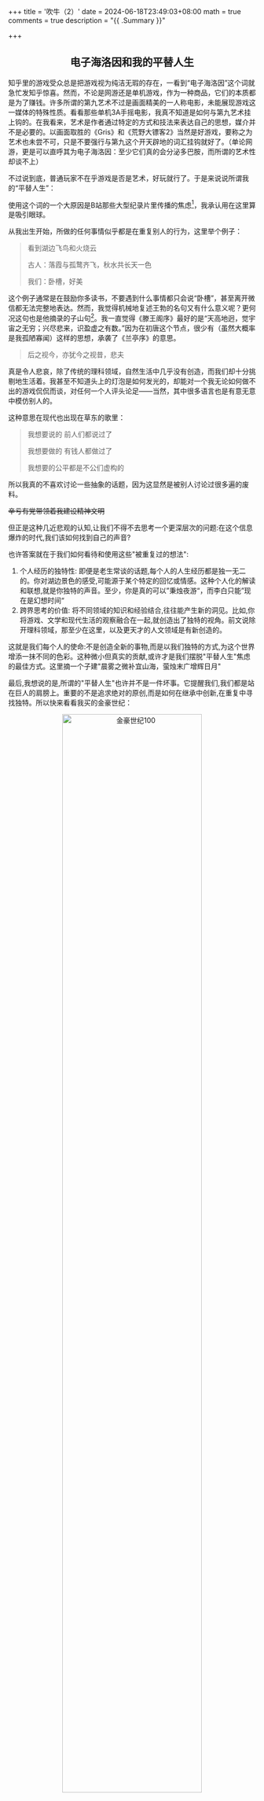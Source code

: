 +++
title = '吹牛（2）'
date = 2024-06-18T23:49:03+08:00
math = true                                
comments = true
description = "{{ .Summary }}"

+++
<h2 align="center">电子海洛因和我的平替人生</h2> 

知乎里的游戏受众总是把游戏视为纯洁无瑕的存在，一看到“电子海洛因”这个词就急忙发知乎惊喜。然而，不论是网游还是单机游戏，作为一种商品，它们的本质都是为了赚钱。许多所谓的第九艺术不过是画面精美的一人称电影，未能展现游戏这一媒体的特殊性质。看看那些单机3A手摇电影，我真不知道是如何与第九艺术挂上钩的。在我看来，艺术是作者通过特定的方式和技法来表达自己的思想，媒介并不是必要的。以画面取胜的《Gris》和《荒野大镖客2》当然是好游戏，要称之为艺术也未尝不可，只是不要强行与第九这个开天辟地的词汇挂钩就好了。（单论网游，更是可以直呼其为电子海洛因：至少它们真的会分泌多巴胺，而所谓的艺术性却谈不上）

不过说到底，普通玩家不在乎游戏是否是艺术，好玩就行了。于是来说说所谓我的“平替人生”：

使用这个词的一个大原因是B站那些大型纪录片里传播的焦虑[^1]，我承认用在这里算是吸引眼球。

从我出生开始，所做的任何事情似乎都是在重复别人的行为，这里举个例子：

> 看到湖边飞鸟和火烧云<br>
>
> 古人：落霞与孤鹜齐飞，秋水共长天一色<br>
>
> 我们：卧槽，好美<br>

这个例子通常是在鼓励你多读书，不要遇到什么事情都只会说“卧槽”，甚至离开微信都无法完整地表达。然而，我觉得机械地复述王勃的名句又有什么意义呢？更何况这句也是他摘录的子山句[^2]。我一直觉得《滕王阁序》最好的是“天高地迥，觉宇宙之无穷；兴尽悲来，识盈虚之有数。”因为在初唐这个节点，很少有（虽然大概率是我孤陋寡闻）这样的思想，承袭了《兰亭序》的意思。

> 后之视今，亦犹今之视昔，悲夫

真是令人悲哀，除了传统的理科领域，自然生活中几乎没有创造，而我们却十分挑剔地生活着。我甚至不知道头上的灯泡是如何发光的，却能对一个我无论如何做不出的游戏侃侃而谈，对任何一个人评头论足——当然，其中很多语言也是有意无意中模仿别人的。

这种意思在现代也出现在草东的歌里：

> 我想要说的 前人们都说过了<br>
>
> 我想要做的 有钱人都做过了<br>
>
> 我想要的公平都是不公们虚构的<br>

所以我真的不喜欢讨论一些抽象的话题，因为这显然是被别人讨论过很多遍的废料。

~~辛亏有党带领着我建设精神文明~~

但正是这种几近悲观的认知,让我们不得不去思考一个更深层次的问题:在这个信息爆炸的时代,我们该如何找到自己的声音?

也许答案就在于我们如何看待和使用这些"被重复过的想法":

1. 个人经历的独特性:
   即便是老生常谈的话题,每个人的人生经历都是独一无二的。你对湖边景色的感受,可能源于某个特定的回忆或情感。这种个人化的解读和联想,就是你独特的声音。至少，你是真的可以”秉烛夜游“，而李白只能”现在是幻想时间“
2. 跨界思考的价值:
   将不同领域的知识和经验结合,往往能产生新的洞见。比如,你将游戏、文学和现代生活的观察融合在一起,就创造出了独特的视角。前文说除开理科领域，那至少在这里，以及更天才的人文领域是有新创造的。

这就是我们每个人的使命:不是创造全新的事物,而是以我们独特的方式,为这个世界增添一抹不同的色彩。这种微小但真实的贡献,或许才是我们摆脱"平替人生"焦虑的最佳方式。这里摘一个子建"晨雾之微补宜山海，萤烛末广增辉日月"

最后,我想说的是,所谓的"平替人生"也许并不是一件坏事。它提醒我们,我们都是站在巨人的肩膀上。重要的不是追求绝对的原创,而是如何在继承中创新,在重复中寻找独特。所以快来看看我买的金豪世纪：

<div style="text-align: center;">
  <img src="https://pic1.zhimg.com/80/v2-9653d99663acc88b9800b3d8c93bb5a4_1440w.jpeg" alt="金豪世纪100" style="width: 75%; height: auto;">
</div>



[^1]: 各年龄段使用的各种产品：常见的有iPhone与Redmi、宝马和比亚迪。
[^2]: 落花与芝盖齐飞，杨柳共春旗一色。

